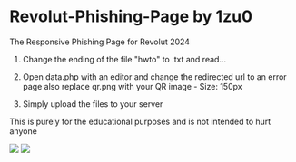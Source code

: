 # Revolut-Phishing-Page by 1zu0
The Responsive Phishing Page for Revolut 2024

1. Change the ending of the file "hwto" to .txt and read...

2. Open data.php with an editor and change the redirected url to an error page also replace qr.png with your QR image - Size: 150px

3. Simply upload the files to your server

This is purely for the educational purposes and is not intended to hurt anyone

<img src="https://i.imgur.com/W51qnUH.png">

<img src="https://i.imgur.com/1RMULNW.jpeg">
